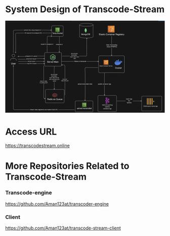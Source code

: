 # System Design of Transcode-Stream
![Design](https://github.com/Aman123at/transcode-stream-server/blob/main/System%20Design/TranscodeStream-SD.png)

# Access URL
https://transcodestream.online

# More Repositories Related to Transcode-Stream

### Transcode-engine
https://github.com/Aman123at/transcoder-engine

### Client
https://github.com/Aman123at/transcode-stream-client
